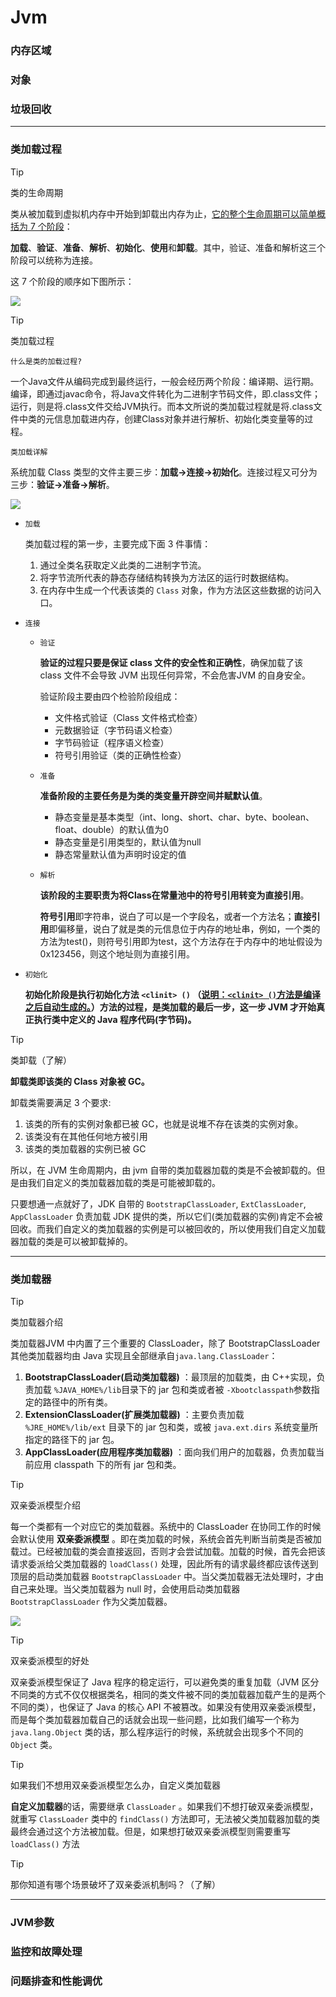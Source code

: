 # Jvm



### 内存区域



### 对象



### 垃圾回收



------



### 类加载过程

> [!Tip]
>
> 类的生命周期

类从被加载到虚拟机内存中开始到卸载出内存为止，<u>它的整个生命周期可以简单概括为 7 个阶段</u>：

**加载**、**验证**、**准备**、**解析**、**初始化**、**使用**和**卸载**。其中，验证、准备和解析这三个阶段可以统称为连接。

这 7 个阶段的顺序如下图所示：

![](jvm/j_01.png)



> [!Tip]
>
> 类加载过程

`什么是类的加载过程?`

一个Java文件从编码完成到最终运行，一般会经历两个阶段：编译期、运行期。编译，即通过javac命令，将Java文件转化为二进制字节码文件，即.class文件；运行，则是将.class文件交给JVM执行。而本文所说的类加载过程就是将.class文件中类的元信息加载进内存，创建Class对象并进行解析、初始化类变量等的过程。

`类加载详解`

系统加载 Class 类型的文件主要三步：**加载->连接->初始化**。连接过程又可分为三步：**验证->准备->解析**。

![](jvm/j_02.png)

- `加载`

  类加载过程的第一步，主要完成下面 3 件事情：

  1. 通过全类名获取定义此类的二进制字节流。
  2. 将字节流所代表的静态存储结构转换为方法区的运行时数据结构。
  3. 在内存中生成一个代表该类的 `Class` 对象，作为方法区这些数据的访问入口。

- `连接`

  - `验证`

    **验证的过程只要是保证 class 文件的安全性和正确性**，确保加载了该 class 文件不会导致 JVM 出现任何异常，不会危害JVM 的自身安全。

    验证阶段主要由四个检验阶段组成：

    - 文件格式验证（Class 文件格式检查）
    - 元数据验证（字节码语义检查）
    - 字节码验证（程序语义检查）
    - 符号引用验证（类的正确性检查）

  - `准备`

    **准备阶段的主要任务是为类的类变量开辟空间并赋默认值**。

    - 静态变量是基本类型（int、long、short、char、byte、boolean、float、double）的默认值为0
    - 静态变量是引用类型的，默认值为null
    - 静态常量默认值为声明时设定的值

  - `解析`

    **该阶段的主要职责为将Class在常量池中的符号引用转变为直接引用**。

    **符号引用**即字符串，说白了可以是一个字段名，或者一个方法名；**直接引用**即偏移量，说白了就是类的元信息位于内存的地址串，例如，一个类的方法为test()，则符号引用即为test，这个方法存在于内存中的地址假设为0x123456，则这个地址则为直接引用。

- `初始化`

  **初始化阶段是执行初始化方法 `<clinit> ()` （<u>说明：`<clinit> ()`方法是编译之后自动生成的。</u>）方法的过程，是类加载的最后一步，这一步 JVM 才开始真正执行类中定义的 Java 程序代码(字节码)。**



> [!Tip]
>
> 类卸载（了解）

**卸载类即该类的 Class 对象被 GC。**

卸载类需要满足 3 个要求:

1. 该类的所有的实例对象都已被 GC，也就是说堆不存在该类的实例对象。
2. 该类没有在其他任何地方被引用
3. 该类的类加载器的实例已被 GC

所以，在 JVM 生命周期内，由 jvm 自带的类加载器加载的类是不会被卸载的。但是由我们自定义的类加载器加载的类是可能被卸载的。

只要想通一点就好了，JDK 自带的 `BootstrapClassLoader`, `ExtClassLoader`, `AppClassLoader` 负责加载 JDK 提供的类，所以它们(类加载器的实例)肯定不会被回收。而我们自定义的类加载器的实例是可以被回收的，所以使用我们自定义加载器加载的类是可以被卸载掉的。



------



### 类加载器



> [!Tip]
>
> 类加载器介绍

类加载器JVM 中内置了三个重要的 ClassLoader，除了 BootstrapClassLoader 其他类加载器均由 Java 实现且全部继承自`java.lang.ClassLoader`：

1. **BootstrapClassLoader(启动类加载器)** ：最顶层的加载类，由 C++实现，负责加载 `%JAVA_HOME%/lib`目录下的 jar 包和类或者被 `-Xbootclasspath`参数指定的路径中的所有类。
2. **ExtensionClassLoader(扩展类加载器)** ：主要负责加载 `%JRE_HOME%/lib/ext` 目录下的 jar 包和类，或被 `java.ext.dirs` 系统变量所指定的路径下的 jar 包。
3. **AppClassLoader(应用程序类加载器)** ：面向我们用户的加载器，负责加载当前应用 classpath 下的所有 jar 包和类。



> [!Tip]
>
> 双亲委派模型介绍

每一个类都有一个对应它的类加载器。系统中的 ClassLoader 在协同工作的时候会默认使用 **双亲委派模型** 。即在类加载的时候，系统会首先判断当前类是否被加载过。已经被加载的类会直接返回，否则才会尝试加载。加载的时候，首先会把该请求委派给父类加载器的 `loadClass()` 处理，因此所有的请求最终都应该传送到顶层的启动类加载器 `BootstrapClassLoader` 中。当父类加载器无法处理时，才由自己来处理。当父类加载器为 null 时，会使用启动类加载器 `BootstrapClassLoader` 作为父类加载器。

![](jvm/j_03.png)



> [!Tip]
>
> 双亲委派模型的好处

双亲委派模型保证了 Java 程序的稳定运行，可以避免类的重复加载（JVM 区分不同类的方式不仅仅根据类名，相同的类文件被不同的类加载器加载产生的是两个不同的类），也保证了 Java 的核心 API 不被篡改。如果没有使用双亲委派模型，而是每个类加载器加载自己的话就会出现一些问题，比如我们编写一个称为 `java.lang.Object` 类的话，那么程序运行的时候，系统就会出现多个不同的 `Object` 类。



> [!Tip]
>
> 如果我们不想用双亲委派模型怎么办，自定义类加载器

**自定义加载器**的话，需要继承 `ClassLoader` 。如果我们不想打破双亲委派模型，就重写 `ClassLoader` 类中的 `findClass()` 方法即可，无法被父类加载器加载的类最终会通过这个方法被加载。但是，如果想打破双亲委派模型则需要重写 `loadClass()` 方法



> [!Tip]
>
> 那你知道有哪个场景破坏了双亲委派机制吗？（了解）







------



### JVM参数



### 监控和故障处理



### 问题排查和性能调优

